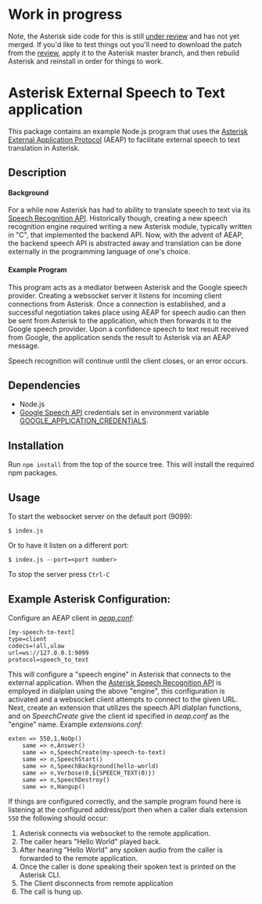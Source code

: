 # Work in progress
Note, the Asterisk side code for this is still [under review](https://gerrit.asterisk.org/c/asterisk/+/17330) and has not yet merged. If you'd like to test things out you'll need to download the patch from the [review](https://gerrit.asterisk.org/c/asterisk/+/17330), apply it to the Asterisk master branch, and then rebuild Asterisk and reinstall in order for things to work. 

# Asterisk External Speech to Text application

This package contains an example Node.js program that uses the [Asterisk External Application Protocol](https://wiki.asterisk.org/wiki/display/AST/Asterisk+External+Application+Protocol) (AEAP) to facilitate external speech to text translation in Asterisk.

## Description

#### Background
For a while now Asterisk has had to ability to translate speech to text via its [Speech Recognition API](https://wiki.asterisk.org/wiki/display/AST/Speech+Recognition+API). Historically though, creating a new speech recognition engine required writing a new Asterisk module, typically written in "C", that implemented the backend API. Now, with the advent of AEAP, the backend speech API is abstracted away and translation can be done externally in the programming language of one's choice.

#### Example Program
This program acts as a mediator between Asterisk and the Google speech provider. Creating a websocket server it listens for incoming client connections from Asterisk. Once a connection is established, and a successful negotiation takes place using AEAP for speech audio can then be sent from Asterisk to the application, which then forwards it to the Google speech provider. Upon a confidence speech to text result received from Google, the application sends the result to Asterisk via an AEAP message.

Speech recognition will continue until the client closes, or an error occurs.

## Dependencies

* Node.js
* [Google Speech API](https://cloud.google.com/speech-to-text/docs/) credentials set in environment variable [GOOGLE_APPLICATION_CREDENTIALS](https://cloud.google.com/docs/authentication/getting-started).

## Installation

Run `npm install` from the top of the source tree. This will install the required npm packages.

## Usage

To start the websocket server on the default port (9099):
```
$ index.js
```
Or to have it listen on a different port:
```
$ index.js --port=<port number>
```
To stop the server press `Ctrl-C`

## Example Asterisk Configuration:

Configure an AEAP client in [*aeap.conf*](https://github.com/asterisk/asterisk/blob/master/configs/samples/aeap.conf.sample):
```
[my-speech-to-text]
type=client
codecs=!all,ulaw
url=ws://127.0.0.1:9099
protocol=speech_to_text
```
This will configure a "speech engine" in Asterisk that connects to the external application. When the [Asterisk Speech Recognition API](https://wiki.asterisk.org/wiki/display/AST/Speech+Recognition+API) is employed in dialplan using the above "engine", this configuration is activated and a websocket client attempts to connect to the given URL. Next, create an extension that utilizes the speech API dialplan functions, and on *SpeechCreate* give the client id specified in *aeap.conf* as the "engine" name. Example *extensions.conf*:
```
exten => 550,1,NoOp()
	same => n,Answer()
	same => n,SpeechCreate(my-speech-to-text)
	same => n,SpeechStart()
	same => n,SpeechBackground(hello-world)
	same => n,Verbose(0,${SPEECH_TEXT(0)})
	same => n,SpeechDestroy()
	same => n,Hangup()
```
If things are configured correctly, and the sample program found here is listening at the configured address/port then when a caller dials extension `550` the following should occur:
1. Asterisk connects via websocket to the remote application.
2. The caller hears "Hello World" played back.
3. After hearing "Hello World" any spoken audio from the caller is forwarded to the remote application.
4. Once the caller is done speaking their spoken text is printed on the Asterisk CLI.
5. The Client disconnects from remote application
6. The call is hung up.
